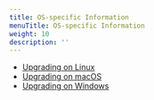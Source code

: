 ```yaml
---
title: OS-specific Information
menuTitle: OS-specific Information
weight: 10
description: ''
---
```

- [Upgrading on Linux](upgrading-on-linux.md)
- [Upgrading on macOS](upgrading-on-macos.md)
- [Upgrading on Windows](upgrading-on-windows.md)